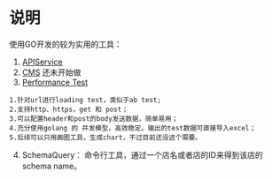 # 说明
使用GO开发的较为实用的工具：


1. [APIService](https://github.com/Compasses/Projects-of-GO/tree/master/apiservice)
2. [CMS](https://github.com/Compasses/Projects-of-GO/tree/master/cms) 还未开始做
3. [Performance Test](https://github.com/Compasses/Projects-of-GO/tree/master/performancetest)
```
1.针对url进行loading test，类似于ab test;
2.支持http、https，get 和 post；
3.可以配置header和post的body发送数据，简单易用；
4.充分使用golang 的 并发模型，高效稳定。输出的test数据可直接导入excel；
5.后续可以只用画图工具，生成chart，不过目前还没这个需要。

```

4. SchemaQuery： 命令行工具，通过一个店名或者店的ID来得到该店的schema name。
	
